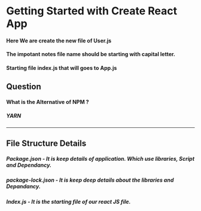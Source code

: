 # Getting Started with Create React App

#### Here We are create the new file of User.js 
#### The impotant notes file name should be starting with capital letter.
#### Starting file index.js that will goes to App.js

## Question
#### What is the Alternative of NPM ?
#####    YARN

---
## File Structure Details

##### Package.json - It is keep details of application. Which use libraries, Script and Dependancy.

##### package-lock.json - It is keep deep details about the libraries and Depandancy.

##### Index.js - It is the starting file of our react JS  file.